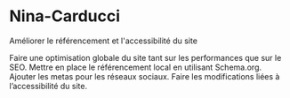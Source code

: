 # Nina-Carducci
Améliorer le référencement et l'accessibilité du site

Faire une optimisation globale du site tant sur les performances que sur le SEO.
Mettre en place le référencement local en utilisant Schema.org.
Ajouter les metas pour les réseaux sociaux.
Faire les modifications liées à l’accessibilité du site.
